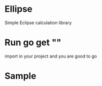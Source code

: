 # Ellipse

Simple Eclipse calculation library


# Run go get "<GithubURL>"

import in your project and you are good to go

# Sample 
